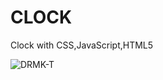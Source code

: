 # CLOCK

Clock with CSS,JavaScript,HTML5

<img src="https://ibb.co/r37BHwf][img]https://i.ibb.co/r37BHwf/clock.png" alt="DRMK-T">



